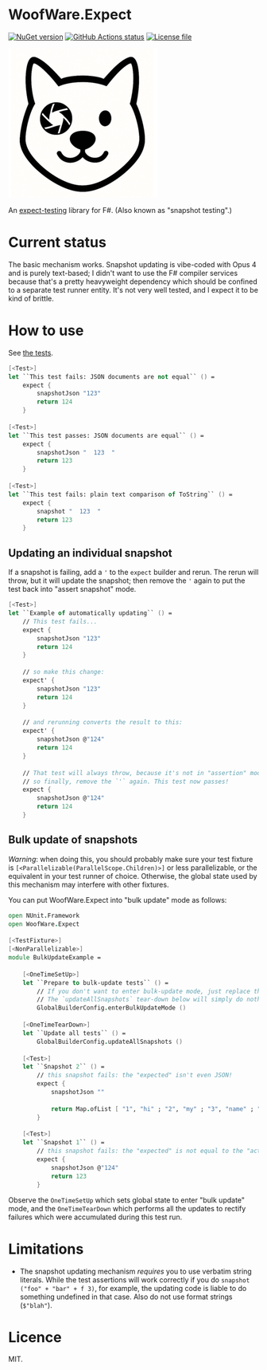 # WoofWare.Expect

[![NuGet version](https://img.shields.io/nuget/v/WoofWare.Expect.svg?style=flat-square)](https://www.nuget.org/packages/WoofWare.Expect)
[![GitHub Actions status](https://github.com/Smaug123/WoofWare.Expect/actions/workflows/dotnet.yaml/badge.svg)](https://github.com/Smaug123/WoofWare.Expect/actions?query=branch%3Amain)
[![License file](https://img.shields.io/github/license/Smaug123/WoofWare.Expect)](./LICENSE)

<picture>
  <source media="(prefers-color-scheme: dark)" srcset="logos/logo-dark-background.png">
  <source media="(prefers-color-scheme: light)" srcset="logos/logo-light-background.png">
  <img alt="Project logo: minimalistic face of a cartoon Shiba Inu; one eye is a camera aperture." src="logos/logo-light-background.png">
</picture>

An [expect-testing](https://blog.janestreet.com/the-joy-of-expect-tests/) library for F#.
(Also known as "snapshot testing".)

# Current status

The basic mechanism works.
Snapshot updating is vibe-coded with Opus 4 and is purely text-based; I didn't want to use the F# compiler services because that's a pretty heavyweight dependency which should be confined to a separate test runner entity.
It's not very well tested, and I expect it to be kind of brittle.

# How to use

See [the tests](./WoofWare.Expect.Test/SimpleTest.fs).

```fsharp
[<Test>]
let ``This test fails: JSON documents are not equal`` () =
    expect {
        snapshotJson "123"
        return 124
    }

[<Test>]
let ``This test passes: JSON documents are equal`` () =
    expect {
        snapshotJson "  123  "
        return 123
    }

[<Test>]
let ``This test fails: plain text comparison of ToString`` () =
    expect {
        snapshot "  123  "
        return 123
    }
```

## Updating an individual snapshot

If a snapshot is failing, add a `'` to the `expect` builder and rerun.
The rerun will throw, but it will update the snapshot; then remove the `'` again to put the test back into "assert snapshot" mode.

```fsharp
[<Test>]
let ``Example of automatically updating`` () =
    // This test fails...
    expect {
        snapshotJson "123"
        return 124
    }

    // so make this change:
    expect' {
        snapshotJson "123"
        return 124
    }

    // and rerunning converts the result to this:
    expect' {
        snapshotJson @"124"
        return 124
    }

    // That test will always throw, because it's not in "assertion" mode but in "update" mode;
    // so finally, remove the `'` again. This test now passes!
    expect {
        snapshotJson @"124"
        return 124
    }
```

## Bulk update of snapshots

*Warning*: when doing this, you should probably make sure your test fixture is `[<Parallelizable(ParallelScope.Children)>]` or less parallelizable,
or the equivalent in your test runner of choice.
Otherwise, the global state used by this mechanism may interfere with other fixtures.

You can put WoofWare.Expect into "bulk update" mode as follows:

```fsharp
open NUnit.Framework
open WoofWare.Expect

[<TestFixture>]
[<NonParallelizable>]
module BulkUpdateExample =

    [<OneTimeSetUp>]
    let ``Prepare to bulk-update tests`` () =
        // If you don't want to enter bulk-update mode, just replace this line with a no-op `()`.
        // The `updateAllSnapshots` tear-down below will simply do nothing in that case.
        GlobalBuilderConfig.enterBulkUpdateMode ()

    [<OneTimeTearDown>]
    let ``Update all tests`` () =
        GlobalBuilderConfig.updateAllSnapshots ()

    [<Test>]
    let ``Snapshot 2`` () =
        // this snapshot fails: the "expected" isn't even JSON!
        expect {
            snapshotJson ""

            return Map.ofList [ "1", "hi" ; "2", "my" ; "3", "name" ; "4", "is" ]
        }

    [<Test>]
    let ``Snapshot 1`` () =
        // this snapshot fails: the "expected" is not equal to the "actual"
        expect {
            snapshotJson @"124"
            return 123
        }
```

Observe the `OneTimeSetUp` which sets global state to enter "bulk update" mode, and the `OneTimeTearDown` which performs all the updates to rectify failures which were accumulated during this test run.

# Limitations

* The snapshot updating mechanism *requires* you to use verbatim string literals. While the test assertions will work correctly if you do `snapshot ("foo" + "bar" + f 3)`, for example, the updating code is liable to do something undefined in that case. Also do not use format strings (`$"blah"`).

# Licence

MIT.
